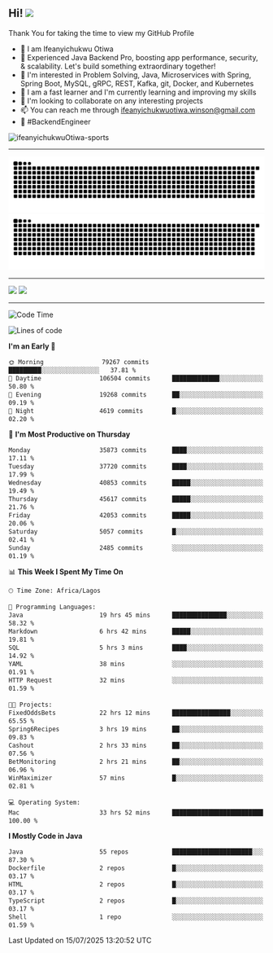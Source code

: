 <!-- BLOG-POST-LIST:START --><!-- BLOG-POST-LIST:END -->

## Hi! <img src="https://media.giphy.com/media/hvRJCLFzcasrR4ia7z/giphy.gif" width="4%"> 

Thank You for taking the time to view my GitHub Profile

- 👋 I am Ifeanyichukwu Otiwa
- 🚀 Experienced Java Backend Pro, boosting app performance, security, & scalability. Let's build something extraordinary together!
- 👀 I'm interested in Problem Solving, Java, Microservices with Spring, Spring Boot, MySQL, gRPC, REST, Kafka, git, Docker, and Kubernetes
- 🌱 I am a fast learner and I'm currently learning and improving my skills
- 💞️ I'm looking to collaborate on any interesting projects
- 📫 You can reach me through ifeanyichukwuotiwa.winson@gmail.com
- 🚀 #BackendEngineer

<p align="left" marginTop="10px"> <img src="https://komarev.com/ghpvc/?username=ifeanyichukwuOtiwa-sports&label=Profile%20views&color=0e75b6&style=for-the-badge" alt="ifeanyichukwuOtiwa-sports" /> </p>

***

<!--🐍📈SNAKEGRAPH / 🌐WEBSITE: https://github.com/Platane/snk -->
![github contribution grid snake animation](https://raw.githubusercontent.com/ifeanyichukwuOtiwa-sports/ifeanyichukwuOtiwa-sports/output/github-contribution-grid-snake-dark.svg#gh-dark-mode-only)![github contribution grid snake animation](https://raw.githubusercontent.com/ifeanyichukwuOtiwa-sports/ifeanyichukwuOtiwa-sports/output/github-contribution-grid-snake.svg#gh-light-mode-only)

***

<p float="left">
  <img float="left" src="https://github-readme-stats.vercel.app/api?username=ifeanyichukwuOtiwa-sports&count_private=true&include_all_commits=true&theme=react&show_icons=true" />
  <img float="right" src="https://github-readme-stats.vercel.app/api/top-langs/?username=ifeanyichukwuOtiwa-sports&layout=compact&show_icons=true&theme=react" /> 
</p>

***



<!--START_SECTION:waka-->
![Code Time](http://img.shields.io/badge/Code%20Time-3%2C962%20hrs%207%20mins-blue)

![Lines of code](https://img.shields.io/badge/From%20Hello%20World%20I%27ve%20Written-57.6%20million%20lines%20of%20code-blue)

**I'm an Early 🐤** 

```text
🌞 Morning                79267 commits       █████████░░░░░░░░░░░░░░░░   37.81 % 
🌆 Daytime                106504 commits      █████████████░░░░░░░░░░░░   50.80 % 
🌃 Evening                19268 commits       ██░░░░░░░░░░░░░░░░░░░░░░░   09.19 % 
🌙 Night                  4619 commits        █░░░░░░░░░░░░░░░░░░░░░░░░   02.20 % 
```
📅 **I'm Most Productive on Thursday** 

```text
Monday                   35873 commits       ████░░░░░░░░░░░░░░░░░░░░░   17.11 % 
Tuesday                  37720 commits       ████░░░░░░░░░░░░░░░░░░░░░   17.99 % 
Wednesday                40853 commits       █████░░░░░░░░░░░░░░░░░░░░   19.49 % 
Thursday                 45617 commits       █████░░░░░░░░░░░░░░░░░░░░   21.76 % 
Friday                   42053 commits       █████░░░░░░░░░░░░░░░░░░░░   20.06 % 
Saturday                 5057 commits        █░░░░░░░░░░░░░░░░░░░░░░░░   02.41 % 
Sunday                   2485 commits        ░░░░░░░░░░░░░░░░░░░░░░░░░   01.19 % 
```


📊 **This Week I Spent My Time On** 

```text
🕑︎ Time Zone: Africa/Lagos

💬 Programming Languages: 
Java                     19 hrs 45 mins      ███████████████░░░░░░░░░░   58.32 % 
Markdown                 6 hrs 42 mins       █████░░░░░░░░░░░░░░░░░░░░   19.81 % 
SQL                      5 hrs 3 mins        ████░░░░░░░░░░░░░░░░░░░░░   14.92 % 
YAML                     38 mins             ░░░░░░░░░░░░░░░░░░░░░░░░░   01.91 % 
HTTP Request             32 mins             ░░░░░░░░░░░░░░░░░░░░░░░░░   01.59 % 

🐱‍💻 Projects: 
FixedOddsBets            22 hrs 12 mins      ████████████████░░░░░░░░░   65.55 % 
Spring6Recipes           3 hrs 19 mins       ██░░░░░░░░░░░░░░░░░░░░░░░   09.83 % 
Cashout                  2 hrs 33 mins       ██░░░░░░░░░░░░░░░░░░░░░░░   07.56 % 
BetMonitoring            2 hrs 21 mins       ██░░░░░░░░░░░░░░░░░░░░░░░   06.96 % 
WinMaximizer             57 mins             █░░░░░░░░░░░░░░░░░░░░░░░░   02.81 % 

💻 Operating System: 
Mac                      33 hrs 52 mins      █████████████████████████   100.00 % 
```

**I Mostly Code in Java** 

```text
Java                     55 repos            ██████████████████████░░░   87.30 % 
Dockerfile               2 repos             █░░░░░░░░░░░░░░░░░░░░░░░░   03.17 % 
HTML                     2 repos             █░░░░░░░░░░░░░░░░░░░░░░░░   03.17 % 
TypeScript               2 repos             █░░░░░░░░░░░░░░░░░░░░░░░░   03.17 % 
Shell                    1 repo              ░░░░░░░░░░░░░░░░░░░░░░░░░   01.59 % 
```




 Last Updated on 15/07/2025 13:20:52 UTC
<!--END_SECTION:waka-->

<!--
<p align="center">
![trophy](https://github-profile-trophy.vercel.app/?username=ifeanyichukwuOtiwa-sports&theme=onedark) (https://github.com/ryo-ma/github-profile-trophy)
</p>
-->

<!---
ifeanyi-otiwa/ifeanyi-otiwa is a ✨ special ✨ repository because its `README.md` (this file) appears on your GitHub profile.
You can click the Preview link to take a look at your changes.
--->
